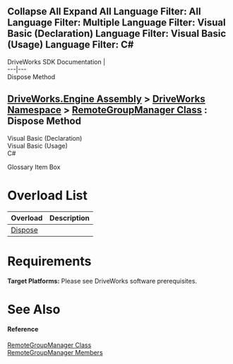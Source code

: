 Collapse All Expand All Language Filter: All  Language Filter: Multiple  Language Filter: Visual Basic (Declaration) Language Filter: Visual Basic (Usage) Language Filter: C#  
---  
DriveWorks SDK Documentation  |   
---|---  
Dispose Method   
  
[DriveWorks.Engine Assembly](topic2156.md) > [DriveWorks Namespace](topic2159.md) > [RemoteGroupManager Class](topic5174.md) : Dispose Method  
---  
  
Visual Basic (Declaration)    
Visual Basic (Usage)    
C# 

Glossary Item Box

# Overload List

Overload| Description  
---|---  
[Dispose](topic5184.md)|   
  
# Requirements

**Target Platforms:** Please see DriveWorks software prerequisites.

# See Also

#### Reference

[RemoteGroupManager Class](topic5174.md)   
[RemoteGroupManager Members](topic5175.md)


